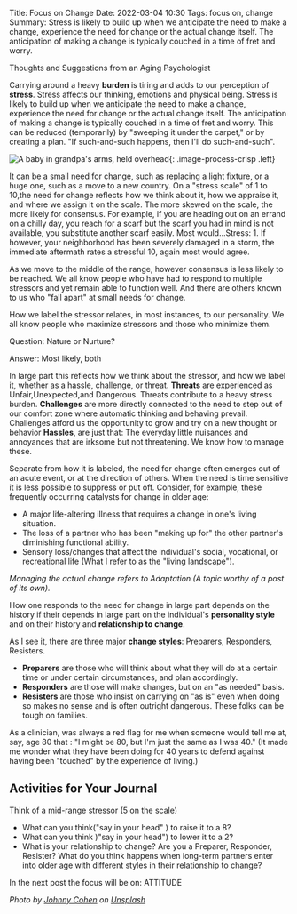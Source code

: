 Title: Focus on Change
Date: 2022-03-04 10:30
Tags: focus on, change
Summary: Stress is likely to build up when we anticipate the need to make a change, experience the need for change or the actual change itself. The anticipation of making a change is typically couched in a time of fret and worry.

Thoughts and Suggestions from an Aging Psychologist

Carrying around a heavy **burden** is tiring and adds to our perception of **stress**. Stress affects our thinking, emotions and physical being. Stress is likely to build up when we anticipate the need to make a change, experience the need for change or the actual change itself. The anticipation of making a change is typically couched in a time of fret and worry. This can be reduced (temporarily) by "sweeping it under the carpet," or by creating a plan. "If such-and-such happens, then I'll do such-and-such".

![A baby in grandpa's arms, held overhead]({static}/images/johnny-cohen-OxOxqLAWvE0-unsplash.jpg){: .image-process-crisp .left}

It can be a small need for change, such as replacing a light fixture, or a huge one, such as a move to a new country. On a "stress scale" of 1 to 10,the need for change reflects how we think about it, how we appraise it, and where we assign it on the scale. The more skewed on the scale, the more likely for consensus. For example, if you are heading out on an errand on a chilly day, you reach for a scarf but the scarf you had in mind is not available, you substitute another scarf easily. Most would...Stress: 1. If however, your neighborhood has been severely damaged in a storm, the immediate aftermath rates a stressful 10, again most would agree.

As we move to the middle of the range, however consensus is less likely to be reached. We all know people who have had to respond to multiple stressors and yet remain able to function well. And there are others known to us who "fall apart" at small needs for change.

How we label the stressor relates, in most instances, to our personality. We all know people who maximize stressors and those who minimize them.

Question: Nature or Nurture?

Answer: Most likely, both

In large part this reflects how we think about the stressor, and how we label it, whether as a hassle, challenge, or threat. **Threats** are experienced as Unfair,Unexpected,and Dangerous. Threats contribute to a heavy stress burden. **Challenges** are more directly connected to the need to step out of our comfort zone where automatic thinking and behaving prevail. Challenges afford us the opportunity to grow and try on a new thought or behavior **Hassles**, are just that: The everyday little nuisances and annoyances that are irksome but not threatening. We know how to manage these.

Separate from how it is labeled, the need for change often emerges out of an acute event, or at the direction of others. When the need is time sensitive it is less possible to suppress or put off. Consider, for example, these frequently occurring catalysts for change in older age:

* A major life-altering illness that requires a change in one's living situation.
* The loss of a partner who has been "making up for" the other partner's diminishing functional ability.
* Sensory loss/changes that affect the individual's social, vocational, or recreational life (What I refer to as the "living landscape").

*Managing the actual change refers to Adaptation (A topic worthy of a post of its own).*

How one responds to the need for change in large part depends on the history if their depends in large part on the individual's **personality style** and on their history and **relationship to change**.

As I see it, there are three major **change styles**: Preparers, Responders, Resisters.

* **Preparers** are those who will think about what they will do at a certain time or under certain circumstances, and plan accordingly.
* **Responders** are those will make changes, but on an "as needed" basis.
* **Resisters** are those who insist on carrying on "as is" even when doing so makes no sense and is often outright dangerous. These folks can be tough on families.

As a clinician, was always a red flag for me when someone would tell me at, say, age 80 that : "I might be 80, but I'm just the same as I was 40." (It made me wonder what they have been doing for 40 years to defend against having been "touched" by the experience of living.)

## Activities for Your Journal

Think of a mid-range stressor (5 on the scale)

* What can you think("say in your head" ) to raise it to a 8?
* What can you think )"say in your head") to lower it to a 2?
* What is your relationship to change? Are you a Preparer, Responder, Resister? What do you think happens when long-term partners enter into older age with different styles in their relationship to change?

In the next post the focus will be on: ATTITUDE

_Photo by [Johnny Cohen](https://unsplash.com/@jonecohen) on [Unsplash](https://unsplash.com/)_
